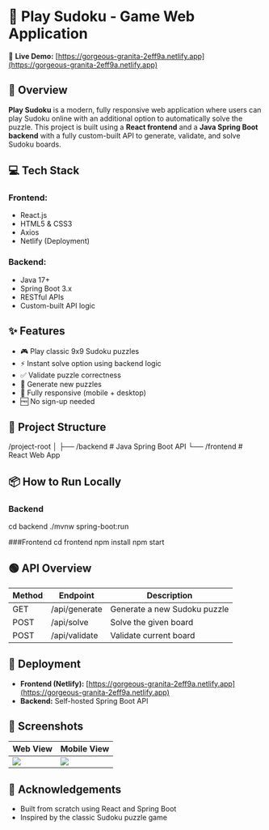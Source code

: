 # 🧩 Play Sudoku - Game Web Application

🚀 **Live Demo:** [https://gorgeous-granita-2eff9a.netlify.app](https://gorgeous-granita-2eff9a.netlify.app)

## 📌 Overview
**Play Sudoku** is a modern, fully responsive web application where users can play Sudoku online with an additional option to automatically solve the puzzle. This project is built using a **React frontend** and a **Java Spring Boot backend** with a fully custom-built API to generate, validate, and solve Sudoku boards.

## 💻 Tech Stack

### Frontend:
- React.js
- HTML5 & CSS3
- Axios
- Netlify (Deployment)

### Backend:
- Java 17+
- Spring Boot 3.x
- RESTful APIs
- Custom-built API logic

## ✨ Features
- 🎮 Play classic 9x9 Sudoku puzzles
- ⚡ Instant solve option using backend logic
- ✅ Validate puzzle correctness
- 🔄 Generate new puzzles
- 📱 Fully responsive (mobile + desktop)
- 🆓 No sign-up needed

## 📂 Project Structure
/project-root
│
├── /backend # Java Spring Boot API
└── /frontend # React Web App


## 📦 How to Run Locally

### Backend
cd backend
./mvnw spring-boot:run

###Frontend
cd frontend
npm install
npm start


## 🟢 API Overview

| Method | Endpoint         | Description                  |
|--------|------------------|------------------------------|
| GET    | /api/generate    | Generate a new Sudoku puzzle |
| POST   | /api/solve       | Solve the given board        |
| POST   | /api/validate    | Validate current board       |

## 📢 Deployment

- **Frontend (Netlify):** [https://gorgeous-granita-2eff9a.netlify.app](https://gorgeous-granita-2eff9a.netlify.app)
- **Backend:** Self-hosted Spring Boot API

## 📸 Screenshots

<!-- Add actual screenshots in /screenshots folder -->
| Web View | Mobile View |
|----------|-------------|
| ![](./screenshots/desktop.png) | ![](./screenshots/mobile.png) |

## 🙌 Acknowledgements
- Built from scratch using React and Spring Boot
- Inspired by the classic Sudoku puzzle game

